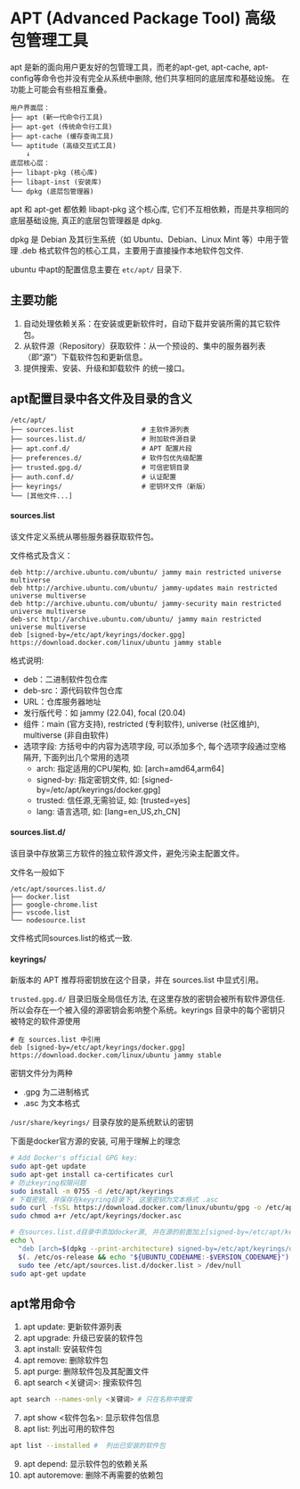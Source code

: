 # APT (Advanced Package Tool) 高级包管理工具
apt 是新的面向用户更友好的包管理工具，而老的apt-get, apt-cache, apt-config等命令也并没有完全从系统中删除, 他们共享相同的底层库和基础设施。 在功能上可能会有些相互重叠。

``` text
用户界面层：
├── apt (新一代命令行工具)
├── apt-get (传统命令行工具) 
├── apt-cache (缓存查询工具)
└── aptitude (高级交互式工具)
    ↓
底层核心层：
├── libapt-pkg (核心库)
├── libapt-inst (安装库)
└── dpkg (底层包管理器)
```
apt 和 apt-get 都依赖 libapt-pkg 这个核心库, 它们不互相依赖，而是共享相同的底层基础设施, 真正的底层包管理器是 dpkg. 

dpkg 是 Debian 及其衍生系统（如 Ubuntu、Debian、Linux Mint 等）中用于管理 .deb 格式软件包的核心工具，主要用于直接操作本地软件包文件. 


ubuntu 中apt的配置信息主要在 `etc/apt/` 目录下. 


## 主要功能
1. 自动处理依赖关系：在安装或更新软件时，自动下载并安装所需的其它软件包。
2. 从软件源（Repository）获取软件：从一个预设的、集中的服务器列表（即“源”）下载软件包和更新信息。
3. 提供搜索、安装、升级和卸载软件 的统一接口。

## apt配置目录中各文件及目录的含义
``` text
/etc/apt/
├── sources.list                 # 主软件源列表
├── sources.list.d/              # 附加软件源目录
├── apt.conf.d/                  # APT 配置片段
├── preferences.d/               # 软件包优先级配置
├── trusted.gpg.d/               # 可信密钥目录
├── auth.conf.d/                 # 认证配置
├── keyrings/                    # 密钥环文件（新版）
└── [其他文件...]
```
#### sources.list 
该文件定义系统从哪些服务器获取软件包。

文件格式及含义：
``` text
deb http://archive.ubuntu.com/ubuntu/ jammy main restricted universe multiverse
deb http://archive.ubuntu.com/ubuntu/ jammy-updates main restricted universe multiverse
deb http://archive.ubuntu.com/ubuntu/ jammy-security main restricted universe multiverse
deb-src http://archive.ubuntu.com/ubuntu/ jammy main restricted universe multiverse
deb [signed-by=/etc/apt/keyrings/docker.gpg] https://download.docker.com/linux/ubuntu jammy stable
```
格式说明: 
- deb：二进制软件包仓库
- deb-src：源代码软件包仓库
- URL：仓库服务器地址
- 发行版代号：如 jammy (22.04), focal (20.04)
- 组件：main (官方支持), restricted (专利软件), universe (社区维护), multiverse (非自由软件)
- 选项字段: 方括号中的内容为选项字段, 可以添加多个, 每个选项字段通过空格隔开, 下面列出几个常用的选项
    - arch: 指定适用的CPU架构, 如: [arch=amd64,arm64]
    - signed-by: 指定密钥文件, 如: [signed-by=/etc/apt/keyrings/docker.gpg]
    - trusted: 信任源,无需验证, 如: [trusted=yes]
    - lang: 语言选项, 如: [lang=en_US,zh_CN]


#### sources.list.d/
该目录中存放第三方软件的独立软件源文件，避免污染主配置文件。

文件名一般如下
``` text
/etc/apt/sources.list.d/
├── docker.list
├── google-chrome.list
├── vscode.list
└── nodesource.list
```
文件格式同sources.list的格式一致.

#### keyrings/
新版本的 APT 推荐将密钥放在这个目录，并在 sources.list 中显式引用。

`trusted.gpg.d/` 目录旧版全局信任方法, 在这里存放的密钥会被所有软件源信任. 所以会存在一个被入侵的源密钥会影响整个系统。keyrings 目录中的每个密钥只被特定的软件源使用

``` text
# 在 sources.list 中引用
deb [signed-by=/etc/apt/keyrings/docker.gpg] https://download.docker.com/linux/ubuntu jammy stable
```
密钥文件分为两种 
- .gpg 为二进制格式
- .asc 为文本格式

`/usr/share/keyrings/` 目录存放的是系统默认的密钥

下面是docker官方源的安装, 可用于理解上的理念
``` bash
# Add Docker's official GPG key:
sudo apt-get update
sudo apt-get install ca-certificates curl
# 防止keyring权限问题
sudo install -m 0755 -d /etc/apt/keyrings
# 下载密钥, 并保存在keyyring目录下, 这里密钥为文本格式 .asc
sudo curl -fsSL https://download.docker.com/linux/ubuntu/gpg -o /etc/apt/keyrings/docker.asc
sudo chmod a+r /etc/apt/keyrings/docker.asc

# 在sources.list.d目录中添加docker源, 并在源的前面加上[signed-by=/etc/apt/keyrings/docker.asc], 指定验证密钥
echo \
  "deb [arch=$(dpkg --print-architecture) signed-by=/etc/apt/keyrings/docker.asc] https://download.docker.com/linux/ubuntu \
  $(. /etc/os-release && echo "${UBUNTU_CODENAME:-$VERSION_CODENAME}") stable" | \
  sudo tee /etc/apt/sources.list.d/docker.list > /dev/null
sudo apt-get update
```

## apt常用命令
1. apt update: 更新软件源列表
2. apt upgrade: 升级已安装的软件包
3. apt install: 安装软件包
4. apt remove: 删除软件包
5. apt purge: 删除软件包及其配置文件
6. apt search <关键词>: 搜索软件包
``` bash
apt search --names-only <关键词> # 只在名称中搜索
```
7. apt show <软件包名>: 显示软件包信息
8. apt list: 列出可用的软件包
``` bash
apt list --installed #  列出已安装的软件包
```
9. apt depend: 显示软件包的依赖关系
10. apt autoremove: 删除不再需要的依赖包

